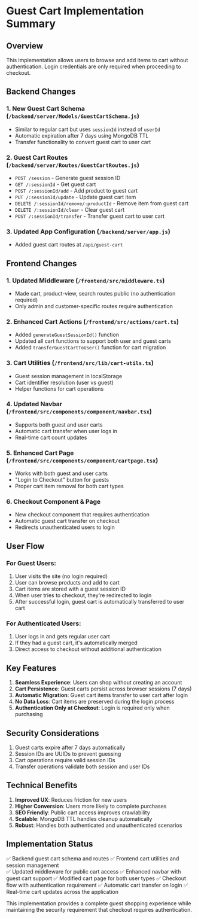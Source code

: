 # Guest Cart Implementation Summary

## Overview
This implementation allows users to browse and add items to cart without authentication. Login credentials are only required when proceeding to checkout.

## Backend Changes

### 1. New Guest Cart Schema (`/backend/server/Models/GuestCartSchema.js`)
- Similar to regular cart but uses `sessionId` instead of `userId`
- Automatic expiration after 7 days using MongoDB TTL
- Transfer functionality to convert guest cart to user cart

### 2. Guest Cart Routes (`/backend/server/Routes/GuestCartRoutes.js`)
- `POST /session` - Generate guest session ID
- `GET /:sessionId` - Get guest cart
- `POST /:sessionId/add` - Add product to guest cart
- `PUT /:sessionId/update` - Update guest cart item
- `DELETE /:sessionId/remove/:productId` - Remove item from guest cart
- `DELETE /:sessionId/clear` - Clear guest cart
- `POST /:sessionId/transfer` - Transfer guest cart to user cart

### 3. Updated App Configuration (`/backend/server/app.js`)
- Added guest cart routes at `/api/guest-cart`

## Frontend Changes

### 1. Updated Middleware (`/frontend/src/middleware.ts`)
- Made cart, product-view, search routes public (no authentication required)
- Only admin and customer-specific routes require authentication

### 2. Enhanced Cart Actions (`/frontend/src/actions/cart.ts`)
- Added `generateGuestSessionId()` function
- Updated all cart functions to support both user and guest carts
- Added `transferGuestCartToUser()` function for cart migration

### 3. Cart Utilities (`/frontend/src/lib/cart-utils.ts`)
- Guest session management in localStorage
- Cart identifier resolution (user vs guest)
- Helper functions for cart operations

### 4. Updated Navbar (`/frontend/src/components/component/navbar.tsx`)
- Supports both guest and user carts
- Automatic cart transfer when user logs in
- Real-time cart count updates

### 5. Enhanced Cart Page (`/frontend/src/components/component/cartpage.tsx`)
- Works with both guest and user carts
- "Login to Checkout" button for guests
- Proper cart item removal for both cart types

### 6. Checkout Component & Page
- New checkout component that requires authentication
- Automatic guest cart transfer on checkout
- Redirects unauthenticated users to login

## User Flow

### For Guest Users:
1. User visits the site (no login required)
2. User can browse products and add to cart
3. Cart items are stored with a guest session ID
4. When user tries to checkout, they're redirected to login
5. After successful login, guest cart is automatically transferred to user cart

### For Authenticated Users:
1. User logs in and gets regular user cart
2. If they had a guest cart, it's automatically merged
3. Direct access to checkout without additional authentication

## Key Features

1. **Seamless Experience**: Users can shop without creating an account
2. **Cart Persistence**: Guest carts persist across browser sessions (7 days)
3. **Automatic Migration**: Guest cart items transfer to user cart after login
4. **No Data Loss**: Cart items are preserved during the login process
5. **Authentication Only at Checkout**: Login is required only when purchasing

## Security Considerations

1. Guest carts expire after 7 days automatically
2. Session IDs are UUIDs to prevent guessing
3. Cart operations require valid session IDs
4. Transfer operations validate both session and user IDs

## Technical Benefits

1. **Improved UX**: Reduces friction for new users
2. **Higher Conversion**: Users more likely to complete purchases
3. **SEO Friendly**: Public cart access improves crawlability
4. **Scalable**: MongoDB TTL handles cleanup automatically
5. **Robust**: Handles both authenticated and unauthenticated scenarios

## Implementation Status

✅ Backend guest cart schema and routes
✅ Frontend cart utilities and session management  
✅ Updated middleware for public cart access
✅ Enhanced navbar with guest cart support
✅ Modified cart page for both user types
✅ Checkout flow with authentication requirement
✅ Automatic cart transfer on login
✅ Real-time cart updates across the application

This implementation provides a complete guest shopping experience while maintaining the security requirement that checkout requires authentication.
